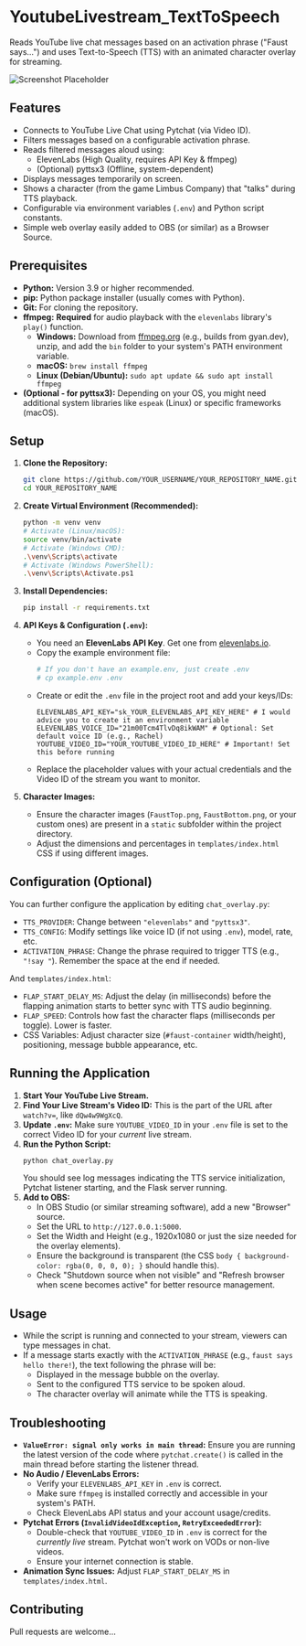 # YoutubeLivestream_TextToSpeech
 
Reads YouTube live chat messages based on an activation phrase ("Faust says...") and uses Text-to-Speech (TTS) with an animated character overlay for streaming.

![Screenshot Placeholder](screenshot.png)  <!-- TODO: Add a screenshot or GIF! -->

## Features

*   Connects to YouTube Live Chat using Pytchat (via Video ID).
*   Filters messages based on a configurable activation phrase.
*   Reads filtered messages aloud using:
    *   ElevenLabs (High Quality, requires API Key & ffmpeg)
    *   (Optional) pyttsx3 (Offline, system-dependent)
*   Displays messages temporarily on screen.
*   Shows a character (from the game Limbus Company) that "talks" during TTS playback.
*   Configurable via environment variables (`.env`) and Python script constants.
*   Simple web overlay easily added to OBS (or similar) as a Browser Source.

## Prerequisites

*   **Python:** Version 3.9 or higher recommended.
*   **pip:** Python package installer (usually comes with Python).
*   **Git:** For cloning the repository.
*   **ffmpeg:** **Required** for audio playback with the `elevenlabs` library's `play()` function.
    *   **Windows:** Download from [ffmpeg.org](https://ffmpeg.org/download.html) (e.g., builds from gyan.dev), unzip, and add the `bin` folder to your system's PATH environment variable.
    *   **macOS:** `brew install ffmpeg`
    *   **Linux (Debian/Ubuntu):** `sudo apt update && sudo apt install ffmpeg`
*   **(Optional - for pyttsx3):** Depending on your OS, you might need additional system libraries like `espeak` (Linux) or specific frameworks (macOS).

## Setup

1.  **Clone the Repository:**
    ```bash
    git clone https://github.com/YOUR_USERNAME/YOUR_REPOSITORY_NAME.git
    cd YOUR_REPOSITORY_NAME
    ```

2.  **Create Virtual Environment (Recommended):**
    ```bash
    python -m venv venv
    # Activate (Linux/macOS):
    source venv/bin/activate
    # Activate (Windows CMD):
    .\venv\Scripts\activate
    # Activate (Windows PowerShell):
    .\venv\Scripts\Activate.ps1
    ```

3.  **Install Dependencies:**
    ```bash
    pip install -r requirements.txt
    ```

4.  **API Keys & Configuration (`.env`):**
    *   You need an **ElevenLabs API Key**. Get one from [elevenlabs.io](https://elevenlabs.io/).
    *   Copy the example environment file:
        ```bash
        # If you don't have an example.env, just create .env
        # cp example.env .env
        ```
    *   Create or edit the `.env` file in the project root and add your keys/IDs:
        ```dotenv
        ELEVENLABS_API_KEY="sk_YOUR_ELEVENLABS_API_KEY_HERE" # I would advice you to create it an environment variable
        ELEVENLABS_VOICE_ID="21m00Tcm4TlvDq8ikWAM" # Optional: Set default voice ID (e.g., Rachel)
        YOUTUBE_VIDEO_ID="YOUR_YOUTUBE_VIDEO_ID_HERE" # Important! Set this before running
        ```
    *   Replace the placeholder values with your actual credentials and the Video ID of the stream you want to monitor.

5.  **Character Images:**
    *   Ensure the character images (`FaustTop.png`, `FaustBottom.png`, or your custom ones) are present in a `static` subfolder within the project directory.
    *   Adjust the dimensions and percentages in `templates/index.html` CSS if using different images.

## Configuration (Optional)

You can further configure the application by editing `chat_overlay.py`:

*   `TTS_PROVIDER`: Change between `"elevenlabs"` and `"pyttsx3"`.
*   `TTS_CONFIG`: Modify settings like voice ID (if not using `.env`), model, rate, etc.
*   `ACTIVATION_PHRASE`: Change the phrase required to trigger TTS (e.g., `"!say "`). Remember the space at the end if needed.

And `templates/index.html`:

*   `FLAP_START_DELAY_MS`: Adjust the delay (in milliseconds) before the flapping animation starts to better sync with TTS audio beginning.
*   `FLAP_SPEED`: Controls how fast the character flaps (milliseconds per toggle). Lower is faster.
*   CSS Variables: Adjust character size (`#faust-container` width/height), positioning, message bubble appearance, etc.

## Running the Application

1.  **Start Your YouTube Live Stream.**
2.  **Find Your Live Stream's Video ID:** This is the part of the URL after `watch?v=`, like `dQw4w9WgXcQ`.
3.  **Update `.env`:** Make sure `YOUTUBE_VIDEO_ID` in your `.env` file is set to the correct Video ID for your *current* live stream.
4.  **Run the Python Script:**
    ```bash
    python chat_overlay.py
    ```
    You should see log messages indicating the TTS service initialization, Pytchat listener starting, and the Flask server running.
5.  **Add to OBS:**
    *   In OBS Studio (or similar streaming software), add a new "Browser" source.
    *   Set the URL to `http://127.0.0.1:5000`.
    *   Set the Width and Height (e.g., 1920x1080 or just the size needed for the overlay elements).
    *   Ensure the background is transparent (the CSS `body { background-color: rgba(0, 0, 0, 0); }` should handle this).
    *   Check "Shutdown source when not visible" and "Refresh browser when scene becomes active" for better resource management.

## Usage

*   While the script is running and connected to your stream, viewers can type messages in chat.
*   If a message starts exactly with the `ACTIVATION_PHRASE` (e.g., `faust says hello there!`), the text following the phrase will be:
    *   Displayed in the message bubble on the overlay.
    *   Sent to the configured TTS service to be spoken aloud.
    *   The character overlay will animate while the TTS is speaking.

## Troubleshooting

*   **`ValueError: signal only works in main thread`:** Ensure you are running the latest version of the code where `pytchat.create()` is called in the main thread before starting the listener thread.
*   **No Audio / ElevenLabs Errors:**
    *   Verify your `ELEVENLABS_API_KEY` in `.env` is correct.
    *   Make sure `ffmpeg` is installed correctly and accessible in your system's PATH.
    *   Check ElevenLabs API status and your account usage/credits.
*   **Pytchat Errors (`InvalidVideoIdException`, `RetryExceededError`):**
    *   Double-check that `YOUTUBE_VIDEO_ID` in `.env` is correct for the *currently live* stream. Pytchat won't work on VODs or non-live videos.
    *   Ensure your internet connection is stable.
*   **Animation Sync Issues:** Adjust `FLAP_START_DELAY_MS` in `templates/index.html`.

## Contributing

Pull requests are welcome...
